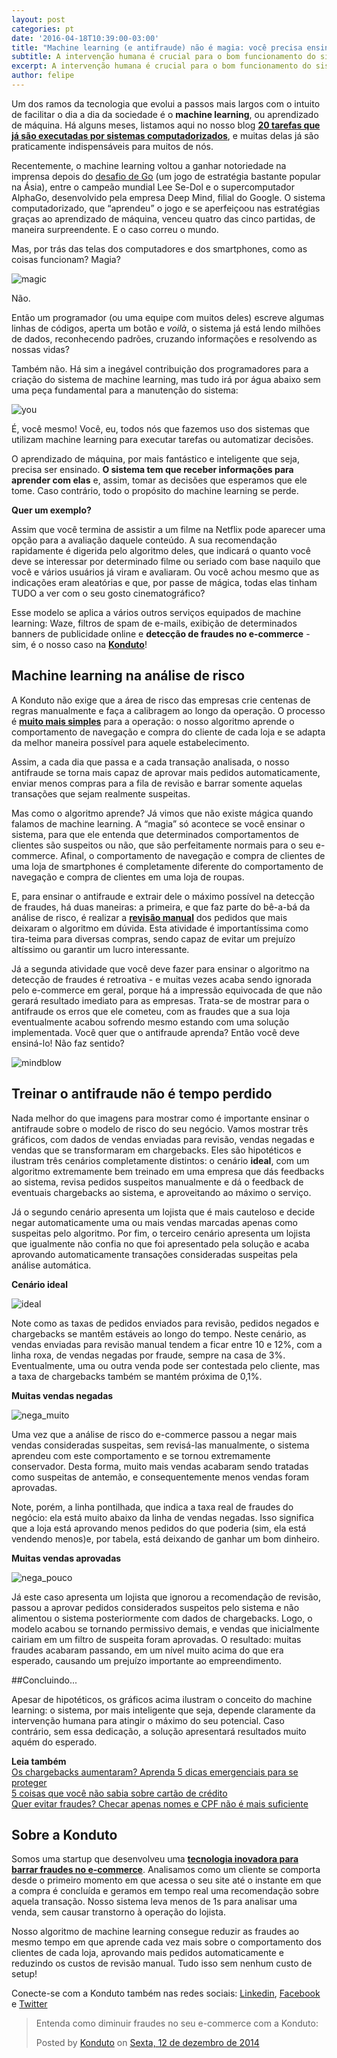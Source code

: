 ```yaml
---
layout: post
categories: pt
date: '2016-04-18T10:39:00-03:00'
title: "Machine learning (e antifraude) não é magia: você precisa ensinar o sistema"
subtitle: A intervenção humana é crucial para o bom funcionamento do sistema
excerpt: A intervenção humana é crucial para o bom funcionamento do sistema
author: felipe
---
```

Um dos ramos da tecnologia que evolui a passos mais largos com o intuito de facilitar o dia a dia da sociedade é o **machine learning**, ou aprendizado de máquina. Há alguns meses, listamos aqui no nosso blog **[20 tarefas que já são executadas por sistemas computadorizados](https://blog.konduto.com/pt/2015/12/20-tarefas-incriveis-que-machine-learning-pode-fazer/?utm_source=konduto&utm_medium=blog&utm_campaign=conteudo-mlmagic)**, e muitas delas já são praticamente indispensáveis para muitos de nós.

Recentemente, o machine learning voltou a ganhar notoriedade na imprensa depois do [desafio de Go](http://www1.folha.uol.com.br/tec/2016/03/1749289-supercomputador-do-google-vence-torneio-de-go-contra-campeao-mundial.shtml) (um jogo de estratégia bastante popular na Ásia), entre o campeão mundial Lee Se-Dol e o supercomputador AlphaGo, desenvolvido pela empresa Deep Mind, filial do Google. O sistema computadorizado, que “aprendeu” o jogo e se aperfeiçoou nas estratégias graças ao aprendizado de máquina, venceu quatro das cinco partidas, de maneira surpreendente. E o caso correu o mundo. 

Mas, por trás das telas dos computadores e dos smartphones, como as coisas funcionam? Magia?

![magic](/images/160417-magic.gif)

Não. 

Então um programador (ou uma equipe com muitos deles) escreve algumas linhas de códigos, aperta um botão e *voilà*, o sistema já está lendo milhões de dados, reconhecendo padrões, cruzando informações e resolvendo as nossas vidas? 

Também não. Há sim a inegável contribuição dos programadores para a criação do sistema de machine learning, mas tudo irá por água abaixo sem uma peça fundamental para a manutenção do sistema: 

![you](/images/160417-you.gif)

É, você mesmo! Você, eu, todos nós que fazemos uso dos sistemas que utilizam machine learning para executar tarefas ou automatizar decisões. 

O aprendizado de máquina, por mais fantástico e inteligente que seja, precisa ser ensinado. **O sistema tem que receber informações para aprender com elas** e, assim, tomar as decisões que esperamos que ele tome. Caso contrário, todo o propósito do machine learning se perde. 

**Quer um exemplo?** 

Assim que você termina de assistir a um filme na Netflix pode aparecer uma opção para a avaliação daquele conteúdo. A sua recomendação rapidamente é digerida pelo algoritmo deles, que indicará o quanto você deve se interessar por determinado filme ou seriado com base naquilo que você e vários usuários já viram e avaliaram. Ou você achou mesmo que as indicações eram aleatórias e que, por passe de mágica, todas elas tinham TUDO a ver com o seu gosto cinematográfico?

Esse modelo se aplica a vários outros serviços equipados de machine learning: Waze, filtros de spam de e-mails, exibição de determinados banners de publicidade online e **detecção de fraudes no e-commerce** - sim, é o nosso caso na **[Konduto](https://www.konduto.com/?utm_source=konduto&utm_medium=blog&utm_campaign=conteudo-mlmagic)**!

## Machine learning na análise de risco

A Konduto não exige que a área de risco das empresas crie centenas de regras manualmente e faça a calibragem ao longo da operação. O processo é **[muito mais simples](https://www.konduto.com/pt/how-it-works/?utm_source=konduto&utm_medium=blog&utm_campaign=conteudo-mlmagic)** para a operação: o nosso algoritmo aprende o comportamento de navegação e compra do cliente de cada loja e se adapta da melhor maneira possível para aquele estabelecimento. 

Assim, a cada dia que passa e a cada transação analisada, o nosso antifraude se torna mais capaz de aprovar mais pedidos automaticamente, enviar menos compras para a fila de revisão e barrar somente aquelas transações que sejam realmente suspeitas. 

Mas como o algoritmo aprende? Já vimos que não existe mágica quando falamos de machine learning. A “magia” só acontece se você ensinar o sistema, para que ele entenda que determinados comportamentos de clientes são suspeitos ou não, que são perfeitamente normais para o seu e-commerce. Afinal, o comportamento de navegação e compra de clientes de uma loja de smartphones é completamente diferente do comportamento de navegação e compra de clientes em uma loja de roupas. 

E, para ensinar o antifraude e extrair dele o máximo possível na detecção de fraudes, há duas maneiras: a primeira, e que faz parte do bê-a-bá da análise de risco, é realizar a **[revisão manual](http://blog.konduto.com/pt/2016/02/precisamos-falar-sobre-revisao-manual/?utm_source=konduto&utm_medium=blog&utm_campaign=conteudo-mlmagic)** dos pedidos que mais deixaram o algoritmo em dúvida. Esta atividade é importantíssima como tira-teima para diversas compras, sendo capaz de evitar um prejuízo altíssimo ou garantir um lucro interessante. 

Já a segunda atividade que você deve fazer para ensinar o algoritmo na detecção de fraudes é retroativa - e muitas vezes acaba sendo ignorada pelo e-commerce em geral, porque há a impressão equivocada de que não gerará resultado imediato para as empresas. Trata-se de mostrar para o antifraude os erros que ele cometeu, com as fraudes que a sua loja eventualmente acabou sofrendo mesmo estando com uma solução implementada. Você quer que o antifraude aprenda? Então você deve ensiná-lo! Não faz sentido?

![mindblow](/images/160417-mindblow.gif)

## Treinar o antifraude não é tempo perdido

Nada melhor do que imagens para mostrar como é importante ensinar o antifraude sobre o modelo de risco do seu negócio. Vamos mostrar três gráficos, com dados de vendas enviadas para revisão, vendas negadas e vendas que se transformaram em chargebacks. Eles são hipotéticos e ilustram três cenários completamente distintos: o cenário **ideal**, com um algoritmo extremamente bem treinado em uma empresa que dás feedbacks ao sistema, revisa pedidos suspeitos manualmente e dá o feedback de eventuais chargebacks ao sistema, e aproveitando ao máximo o serviço. 

Já o segundo cenário apresenta um lojista que é mais cauteloso e decide negar automaticamente uma ou mais vendas marcadas apenas como suspeitas pelo algoritmo. Por fim, o terceiro cenário apresenta um lojista que igualmente não confia no que foi apresentado pela solução e acaba aprovando automaticamente transações consideradas suspeitas pela análise automática.  

**Cenário ideal** 

![ideal](/images/160417-graf-ideal.PNG)

Note como as taxas de pedidos enviados para revisão, pedidos negados e chargebacks se mantêm estáveis ao longo do tempo. Neste cenário, as vendas enviadas para revisão manual tendem a ficar entre 10 e 12%, com a linha roxa, de vendas negadas por fraude, sempre na casa de 3%. Eventualmente, uma ou outra venda pode ser contestada pelo cliente, mas a taxa de chargebacks também se mantém próxima de 0,1%. 

**Muitas vendas negadas** 

![nega_muito](/images/160417-graf-nega-muito.PNG)

Uma vez que a análise de risco do e-commerce passou a negar mais vendas consideradas suspeitas, sem revisá-las manualmente, o sistema aprendeu com este comportamento e se tornou extremamente conservador. Desta forma, muito mais vendas acabaram sendo tratadas como suspeitas de antemão, e consequentemente menos vendas foram aprovadas. 

Note, porém, a linha pontilhada, que indica a taxa real de fraudes do negócio: ela está muito abaixo da linha de vendas negadas. Isso significa que a loja está aprovando menos pedidos do que poderia (sim, ela está vendendo menos)e, por tabela, está deixando de ganhar um bom dinheiro. 

**Muitas vendas aprovadas**

![nega_pouco](/images/160417-graf-nega-pouco.PNG)

Já este caso apresenta um lojista que ignorou a recomendação de revisão, passou a aprovar pedidos considerados suspeitos pelo sistema e não alimentou o sistema posteriormente com dados de chargebacks. Logo, o modelo acabou se tornando permissivo demais, e vendas que inicialmente cairiam em um filtro de suspeita foram aprovadas. O resultado: muitas fraudes acabaram passando, em um nível muito acima do que era esperado, causando um prejuízo importante ao empreendimento. 

##Concluindo... 

Apesar de hipotéticos, os gráficos acima ilustram o conceito do machine learning: o sistema, por mais inteligente que seja, depende claramente da intervenção humana para atingir o máximo do seu potencial. Caso contrário, sem essa dedicação, a solução apresentará resultados muito aquém do esperado. 

**Leia também**  
[Os chargebacks aumentaram? Aprenda 5 dicas emergenciais para se proteger](http://blog.konduto.com/pt/2016/01/dicas-emergenciais-evitar-fraudes?utm_source=konduto&utm_medium=blog&utm_campaign=conteudo)  
[5 coisas que você não sabia sobre cartão de crédito](http://blog.konduto.com/pt/2014/09/5-coisas-que-voce-nao-sabia-sobre-cartao-de-credito/?utm_source=konduto&utm_medium=blog&utm_campaign=conteudo)  
[Quer evitar fraudes? Checar apenas nomes e CPF não é mais suficiente](http://blog.konduto.com/pt/2014/10/porque-checar-apenas-nome-e-cpf-ja-nao-e-suficiente-na-analise-manual/?utm_source=konduto&utm_medium=blog&utm_campaign=conteudo)  

## Sobre a Konduto  

Somos uma startup que desenvolveu uma **[tecnologia inovadora para barrar fraudes no e-commerce](http://konduto.com/?utm_source=konduto&utm_medium=blog&utm_campaign=conteudo-kohlskos)**. Analisamos como um cliente se comporta desde o primeiro momento em que acessa o seu site até o instante em que a compra é concluída e geramos em tempo real uma recomendação sobre aquela transação. Nosso sistema leva menos de 1s para analisar uma venda, sem causar transtorno à operação do lojista.

Nosso algoritmo de machine learning consegue reduzir as fraudes ao mesmo tempo em que aprende cada vez mais sobre o comportamento dos clientes de cada loja, aprovando mais pedidos automaticamente e reduzindo os custos de revisão manual. Tudo isso sem nenhum custo de setup! 

Conecte-se com a Konduto também nas redes sociais: [Linkedin](https://www.linkedin.com/company/konduto), [Facebook](https://www.facebook.com/konduto) e [Twitter](https://twitter.com/KondutoBR)  

<div id="fb-root"></div><script>(function(d, s, id) {  var js, fjs = d.getElementsByTagName(s)[0];  if (d.getElementById(id)) return;  js = d.createElement(s); js.id = id;  js.src = "//connect.facebook.net/pt_BR/sdk.js#xfbml=1&version=v2.3";  fjs.parentNode.insertBefore(js, fjs);}(document, 'script', 'facebook-jssdk'));</script><div class="fb-post" data-href="https://www.facebook.com/konduto/videos/613187352119217/" data-width="650"><div class="fb-xfbml-parse-ignore"><blockquote cite="https://www.facebook.com/konduto/videos/613187352119217/"><p>Entenda como diminuir fraudes no seu e-commerce com a Konduto:</p>Posted by <a href="https://www.facebook.com/konduto/">Konduto</a> on&nbsp;<a href="https://www.facebook.com/konduto/videos/613187352119217/">Sexta, 12 de dezembro de 2014</a></blockquote></div></div
